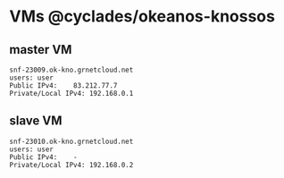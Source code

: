 # VMs @cyclades/okeanos-knossos

## master VM
```
snf-23009.ok-kno.grnetcloud.net
users: user
Public IPv4:    83.212.77.7
Private/Local IPv4: 192.168.0.1
```

## slave VM
```
snf-23010.ok-kno.grnetcloud.net
users: user
Public IPv4:    -
Private/Local IPv4: 192.168.0.2
````